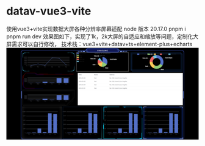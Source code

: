 # datav-vue3-vite
使用vue3+vite实现数据大屏各种分辨率屏幕适配
node 版本 20.17.0
pnpm i
pnpm run dev
效果图如下，实现了1k，2k大屏的自适应和缩放等问题，定制化大屏需求可以自行修改，
技术栈：vue3+vite+datav+ts+element-plus+echarts
![alt text](image.png)